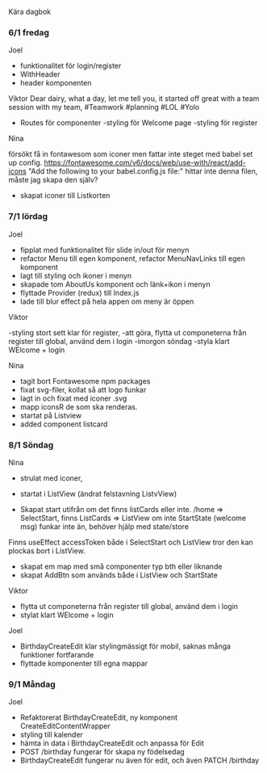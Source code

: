 Kära dagbok

### 6/1 fredag

Joel

- funktionalitet för login/register
- WithHeader
- header komponenten

Viktor
Dear dairy, what a day, let me tell you, it started off great with a team session with my team, #Teamwork #planning #LOL #Yolo

- Routes för componenter
  -styling för Welcome page
  -styling för register

Nina

försökt få in fontawesom som iconer men fattar inte steget med babel set up config.
https://fontawesome.com/v6/docs/web/use-with/react/add-icons
"Add the following to your babel.config.js file:" hittar inte denna filen, måste jag skapa den själv?

- skapat iconer till Listkorten

### 7/1 lördag

Joel

- fipplat med funktionalitet för slide in/out för menyn
- refactor Menu till egen komponent, refactor MenuNavLinks till egen komponent
- lagt till styling och ikoner i menyn
- skapade tom AboutUs komponent och länk+ikon i menyn
- flyttade Provider (redux) till Index.js
- lade till blur effect på hela appen om meny är öppen

Viktor

-styling stort sett klar för register,
-att göra, flytta ut componeterna från register till global, använd dem i login
-imorgon söndag
-styla klart WElcome + login

Nina

- tagit bort Fontawesome npm packages
- fixat svg-filer, kollat så att logo funkar
- lagt in och fixat med iconer .svg
- mapp iconsR de som ska renderas.
- startat på Listview
- added component listcard

### 8/1 Söndag

Nina

- strulat med iconer,
- startat i ListView (ändrat felstavning ListvView)

- Skapat start utifrån om det finns listCards eller inte.
  /home => SelectStart, finns ListCards => ListView om inte StartState (welcome msg)
  funkar inte än, behöver hjälp med state/store

Finns useEffect accessToken både i SelectStart och ListView tror den kan plockas bort i ListView.

- skapat em map med små componenter typ bth eller liknande
- skapat AddBtn som används både i ListView och StartState

Viktor

- flytta ut componeterna från register till global, använd dem i login
- stylat klart WElcome + login

Joel

- BirthdayCreateEdit klar stylingmässigt för mobil, saknas många funktioner fortfarande
- flyttade komponenter till egna mappar

### 9/1 Måndag

Joel

- Refaktorerat BirthdayCreateEdit, ny komponent CreateEditContentWrapper
- styling till kalender
- hämta in data i BirthdayCreateEdit och anpassa för Edit
- POST /birthday fungerar för skapa ny födelsedag
- BirthdayCreateEdit fungerar nu även för edit, och även PATCH /birthday
